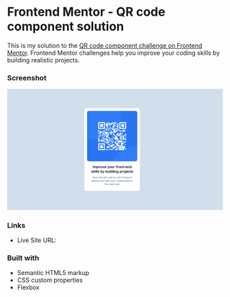 # Frontend Mentor - QR code component solution

This is my solution to the [QR code component challenge on Frontend Mentor](https://www.frontendmentor.io/challenges/qr-code-component-iux_sIO_H). Frontend Mentor challenges help you improve your coding skills by building realistic projects.

### Screenshot

![](./design/QRCodeCard.png)

### Links

- Live Site URL: [](https://hiro502.github.io/fm-qr-code-component/)

### Built with

- Semantic HTML5 markup
- CSS custom properties
- Flexbox
